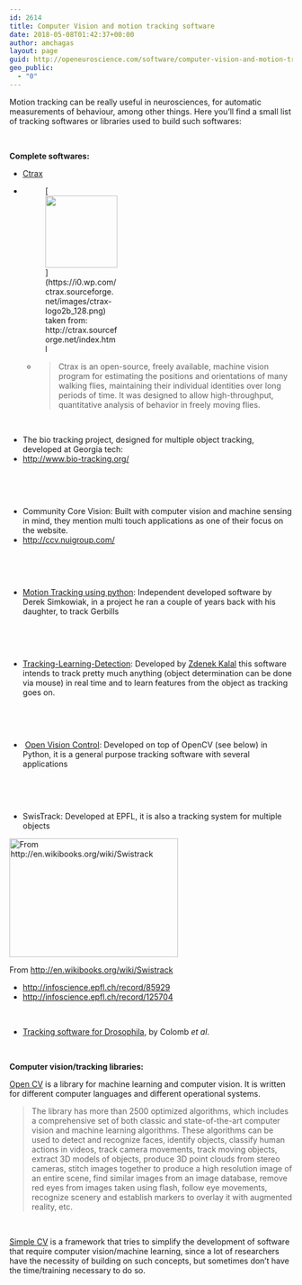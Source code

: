 ```yaml
---
id: 2614
title: Computer Vision and motion tracking software
date: 2018-05-08T01:42:37+00:00
author: amchagas
layout: page
guid: http://openeuroscience.com/software/computer-vision-and-motion-tracking-software-copy/
geo_public:
  - "0"
---
```

Motion tracking can be really useful in neurosciences, for automatic measurements of behaviour, among other things. Here you&#8217;ll find a small list of tracking softwares or libraries used to build such softwares:

&nbsp;

**Complete softwares:**

  * [Ctrax](http://ctrax.sourceforge.net/index.html)

  * <figure style="width: 128px" class="wp-caption alignnone">[<img src="https://i0.wp.com/ctrax.sourceforge.net/images/ctrax-logo2b_128.png?resize=128%2C128" alt="" width="128" height="128" data-recalc-dims="1" />](https://i0.wp.com/ctrax.sourceforge.net/images/ctrax-logo2b_128.png)<figcaption class="wp-caption-text">taken from: http://ctrax.sourceforge.net/index.html</figcaption></figure></li> 
    
      * > Ctrax is an open-source, freely available, machine vision program for estimating the positions and orientations of many walking flies, maintaining their individual identities over long periods of time. It was designed to allow high-throughput, quantitative analysis of behavior in freely moving flies.</ul> 
    
    &nbsp;
    
      * The bio tracking project, designed for multiple object tracking, developed at Georgia tech:
      * <a href="http://www.bio-tracking.org/" target="_blank" rel="noopener">http://www.bio-tracking.org/</a>
    
    <span class="embed-youtube" style="text-align:center; display: block;"></span> 
    
    &nbsp;
    
    &nbsp;
    
      * Community Core Vision: Built with computer vision and machine sensing in mind, they mention multi touch applications as one of their focus on the website.
      * <http://ccv.nuigroup.com/>
    
    <span class="embed-youtube" style="text-align:center; display: block;"></span> 
    
    &nbsp;
    
    &nbsp;
    
      * [Motion Tracking using python](http://derek.simkowiak.net/motion-tracking-with-python/): Independent developed software by Derek Simkowiak, in a project he ran a couple of years back with his daughter, to track Gerbills
    
    <span class="embed-youtube" style="text-align:center; display: block;"></span> 
    
    &nbsp;
    
    &nbsp;
    
      * [Tracking-Learning-Detection](http://personal.ee.surrey.ac.uk/Personal/Z.Kalal/tld.html): Developed by [Zdenek Kalal](http://personal.ee.surrey.ac.uk/Personal/Z.Kalal/index.html) this software intends to track pretty much anything (object determination can be done via mouse) in real time and to learn features from the object as tracking goes on.
    
    <span class="embed-youtube" style="text-align:center; display: block;"></span> 
    
    &nbsp;
    
    &nbsp;
    
      *  [Open Vision Control](http://openvisionc.sourceforge.net/): Developed on top of OpenCV (see below) in Python, it is a general purpose tracking software with several applications
    
    <span class="embed-youtube" style="text-align:center; display: block;"></span> 
    
    &nbsp;
    
    &nbsp;
    
      * SwisTrack: Developed at EPFL, it is also a tracking system for multiple objects<figure id="attachment_744" style="width: 300px" class="wp-caption aligncenter">
    
    [<img class="size-medium wp-image-744" src="https://i0.wp.com/openeuroscience.com/wp-content/uploads/2014/04/800px-swistrack4-ubuntu.png?resize=300%2C211" alt="From http://en.wikibooks.org/wiki/Swistrack" width="300" height="211" srcset="https://i0.wp.com/openeuroscience.com/wp-content/uploads/2014/04/800px-swistrack4-ubuntu.png?w=800 800w, https://i0.wp.com/openeuroscience.com/wp-content/uploads/2014/04/800px-swistrack4-ubuntu.png?resize=300%2C212 300w, https://i0.wp.com/openeuroscience.com/wp-content/uploads/2014/04/800px-swistrack4-ubuntu.png?resize=768%2C541 768w" sizes="(max-width: 300px) 100vw, 300px" data-recalc-dims="1" />](https://i0.wp.com/openeuroscience.com/wp-content/uploads/2014/04/800px-swistrack4-ubuntu.png)<figcaption class="wp-caption-text">From http://en.wikibooks.org/wiki/Swistrack</figcaption></figure> 
    
      * <http://infoscience.epfl.ch/record/85929>
      * <http://infoscience.epfl.ch/record/125704>
    
    &nbsp;
    
      * [Tracking software for Drosophila](http://www.plosone.org/article/info%3Adoi%2F10.1371%2Fjournal.pone.0042247), by Colomb _et al_.
    
    &nbsp;
    
    **Computer vision/tracking libraries:**
    
    [Open CV](http://opencv.org/) is a library for machine learning and computer vision. It is written for different computer languages and different operational systems.
    
    > The library has more than 2500 optimized algorithms, which includes a comprehensive set of both classic and state-of-the-art computer vision and machine learning algorithms. These algorithms can be used to detect and recognize faces, identify objects, classify human actions in videos, track camera movements, track moving objects, extract 3D models of objects, produce 3D point clouds from stereo cameras, stitch images together to produce a high resolution image of an entire scene, find similar images from an image database, remove red eyes from images taken using flash, follow eye movements, recognize scenery and establish markers to overlay it with augmented reality, etc.
    
    &nbsp;
    
    [Simple CV](http://www.simplecv.org/) is a framework that tries to simplify the development of software that require computer vision/machine learning, since a lot of researchers have the necessity of building on such concepts, but sometimes don&#8217;t have the time/training necessary to do so.